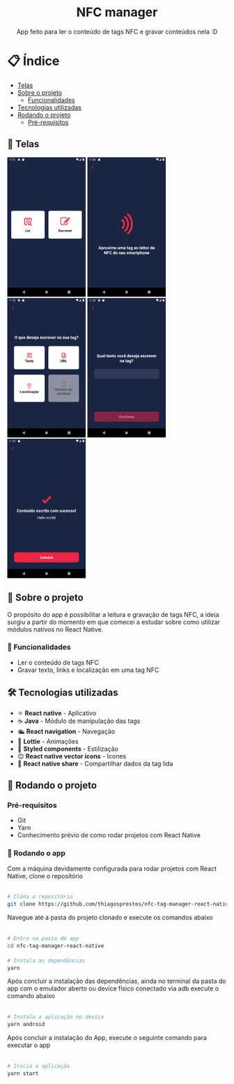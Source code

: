 <h1 align="center">
<br>
<b>
NFC manager
</b>
</h1>

<p align="center">
  App feito para ler o conteúdo de tags NFC e gravar conteúdos nela :D
</p>

# 📋 Índice

- [Telas](#-Telas)
- [Sobre o projeto](#-Sobre-o-projeto)
  - [Funcionalidades](#-Funcionalidades)
- [Tecnologias utilizadas](#-Tecnologias-utilizadas)
- [Rodando o projeto](#-Rodando-o-projeto)
  - [Pré-requisitos](#-Pré-requisitos)

## 🎨 Telas

<div>
<img src=".github/home.png" alt="nfc-manager" width="180">
<img src=".github/read.png" alt="nfc-manager" width="180">
<img src=".github/options.png" alt="nfc-manager" width="180">
<img src=".github/content.png" alt="nfc-manager" width="180">
<img src=".github/success.png" alt="nfc-manager" width="180">
</div>

## 📃 Sobre o projeto

O propósito do app é possibilitar a leitura e gravação de tags NFC, a ideia surgiu a partir do momento em que comecei a estudar sobre como utilizar módulos nativos no React Native.

### 🔎 Funcionalidades

- Ler o conteúdo de tags NFC
- Gravar texto, links e localização em uma tag NFC

## 🛠 Tecnologias utilizadas

- ⚛ **React native** - Aplicativo
- ☕ **Java** - Módulo de manipulação das tags
- 🛳️ **React navigation** - Navegação
- 🎇 **Lottie** - Animações
- 💅 **Styled components** - Estilização
- 😊 **React native vector icons** - Icones
- 📨 **React native share** - Compartilhar dados da tag lida

## 🚀 Rodando o projeto

### Pré-requisitos

- Git
- Yarn
- Conhecimento prévio de como rodar projetos com React Native

### 📲 Rodando o app

Com a máquina devidamente configurada para rodar projetos com React Native, clone o repositório

```bash

# Clona o repositório
git clone https://github.com/thiagosprestes/nfc-tag-manager-react-native.git

```

Navegue até a pasta do projeto clonado e execute os comandos abaixo

```bash

# Entra na pasta do app
cd nfc-tag-manager-react-native

# Instala as dependências
yarn

```

Após concluir a instalação das dependências, ainda no terminal da pasta do app com o emulador aberto ou device físico conectado via adb execute o comando abaixo

```bash

# Instala a aplicação no device
yarn android

```

Após concluir a instalação do App, execute o seguinte comando para executar o app

```bash

# Inicia a aplicação
yarn start

```
